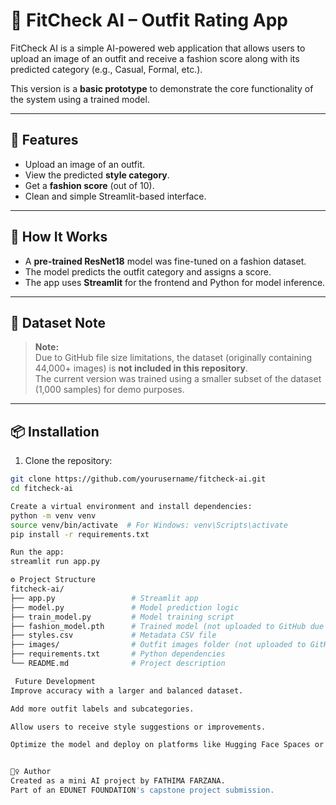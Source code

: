 # 👗 FitCheck AI – Outfit Rating App

FitCheck AI is a simple AI-powered web application that allows users to upload an image of an outfit and receive a fashion score along with its predicted category (e.g., Casual, Formal, etc.).

This version is a **basic prototype** to demonstrate the core functionality of the system using a trained model.

---

## 🚀 Features

- Upload an image of an outfit.
- View the predicted **style category**.
- Get a **fashion score** (out of 10).
- Clean and simple Streamlit-based interface.

---

## 🧠 How It Works

- A **pre-trained ResNet18** model was fine-tuned on a fashion dataset.
- The model predicts the outfit category and assigns a score.
- The app uses **Streamlit** for the frontend and Python for model inference.

---

## 📁 Dataset Note

> **Note:**  
> Due to GitHub file size limitations, the dataset (originally containing 44,000+ images) is **not included in this repository**.  
> The current version was trained using a smaller subset of the dataset (1,000 samples) for demo purposes.

---

## 📦 Installation

1. Clone the repository:

```bash
git clone https://github.com/yourusername/fitcheck-ai.git
cd fitcheck-ai

Create a virtual environment and install dependencies:
python -m venv venv
source venv/bin/activate  # For Windows: venv\Scripts\activate
pip install -r requirements.txt

Run the app:
streamlit run app.py

⚙️ Project Structure
fitcheck-ai/
├── app.py                 # Streamlit app
├── model.py               # Model prediction logic
├── train_model.py         # Model training script
├── fashion_model.pth      # Trained model (not uploaded to GitHub due to size)
├── styles.csv             # Metadata CSV file
├── images/                # Outfit images folder (not uploaded to GitHub)
├── requirements.txt       # Python dependencies
└── README.md              # Project description

 Future Development
Improve accuracy with a larger and balanced dataset.

Add more outfit labels and subcategories.

Allow users to receive style suggestions or improvements.

Optimize the model and deploy on platforms like Hugging Face Spaces or Heroku.


🙋‍♀️ Author
Created as a mini AI project by FATHIMA FARZANA.
Part of an EDUNET FOUNDATION's capstone project submission.
